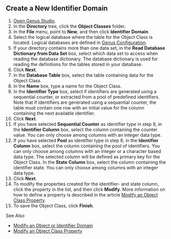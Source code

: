 ## Create a New Identifier Domain

1.  [Open Genus Studio](../getting-started/how-to-open-genus-studio.md).
2.  In the **Directory** tree, click the **Object Classes** folder.
3.  In the **File** menu, point to **New**, and then click **Identifier Domain**.
4.  Select the logical database where the table for the Object Class is located. Logical databases are defined in [Genus Configuration](../../installation-and-configuration/configure-and-maintain-genus-server.md).
5.  If your directory contains more than one data set, in the **Read Database Dictionary from Data Set** box, select which data set to access when reading the database dictionary. The database dictionary is used for reading the definitions for the tables stored in your database.
6.  Click **Next**.
7.  In the **Database Table** box, select the table containing data for the Object Class.
8.  In the **Name** box, type a name for the Object Class.
9.  In the **Identifier Type** box, select if identifiers are generated using a sequential counter, or extracted from a pool of predefined identifiers. Note that if identifiers are generated using a sequential counter, the table must contain one row with an initial value for the column containing the next available identifier.
10.  Click **Next**.
11.  If you have selected **Sequential Counter** as identifier type in step 8, in the **Identifier Column** box, select the column containing the counter value. You can only choose among columns with an integer data type.
12.  If you have selected **Pool** as identifier type in step 8, in the **Identifier Column** box, select the column containing the pool of identifiers. You can only choose among columns with an integer or a character based data type. The selected column will be defined as primary key for the Object Class. In the **State Column** box, select the column containing the identifier state. You can only choose among columns with an integer data type.
13.  Click **Next**.
14.  To modify the properties created for the identifier- and state column, click the property in the list, and then click **Modify**. More information on how to define a property is described in the article [Modify an Object Class Property](../object-class-property/modify-an-object-class-property.md).
15.  To save the Object Class, click **Finish**.

See Also

*   [Modify an Object or Identifier Domain](modify-an-object-or-identifier-domain.md)
*   [Modify an Object Class Property](../object-class-property/modify-an-object-class-property.md)